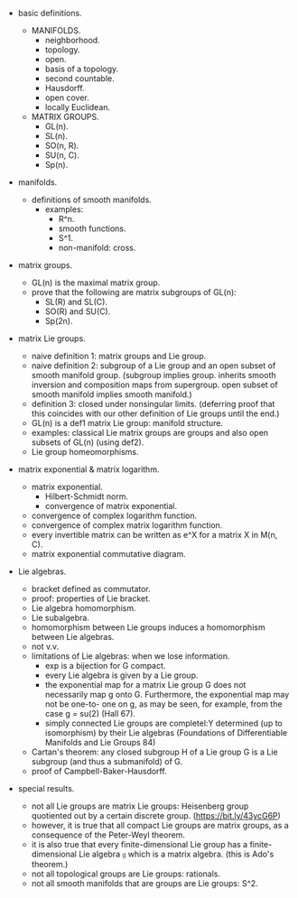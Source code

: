 - basic definitions.
  - MANIFOLDS.
    - neighborhood.
    - topology.
    - open.
    - basis of a topology.
    - second countable.
    - Hausdorff.
    - open cover.
    - locally Euclidean.
  - MATRIX GROUPS.
    - GL(n).
    - SL(n).
    - SO(n, R).
    - SU(n, C).
    - Sp(n).

- manifolds.
  - definitions of smooth manifolds.
    - examples:
      - R^n.
      - smooth functions.
      - S^1.
      - non-manifold: cross.

- matrix groups.
  - GL(n) is the maximal matrix group.
  - prove that the following are matrix subgroups
    of GL(n):
    - SL(R) and SL(C).
    - SO(R) and SU(C).
    - Sp(2n).

- matrix Lie groups.
  - naive definition 1: matrix groups and Lie group. 
  - naive definition 2: subgroup of a Lie group
    and an open subset of smooth manifold
    group. (subgroup implies group. inherits
    smooth inversion and composition maps from
    supergroup. open subset of smooth manifold
    implies smooth manifold.)
  - definition 3: closed under nonsingular limits.
    (deferring proof that this coincides with our
      other definition of Lie groups until the
      end.)
  - GL(n) is a def1 matrix Lie group: manifold structure.
  - examples: classical Lie matrix groups are
    groups and also open subsets of GL(n) (using def2).
  - Lie group homeomorphisms.


- matrix exponential & matrix logarithm.
  - matrix exponential.
    - Hilbert-Schmidt norm.
    - convergence of matrix exponential.
  - convergence of complex logarithm function.
  - convergence of complex matrix logarithm function.
  - every invertible matrix can be written as e^X
    for a matrix X in M(n, C).
  - matrix exponential commutative diagram.
   
- Lie algebras.
  - bracket defined as commutator.
  - proof: properties of Lie bracket.
  - Lie algebra homomorphism.
  - Lie subalgebra.
  - homomorphism between Lie groups induces a
    homomorphism between Lie algebras.
  - not v.v.
  - limitations of Lie algebras: when we lose
    information.
      - exp is a bijection for G compact.
      - every Lie algebra is given by a Lie group.
      - the exponential map for a matrix Lie group
        G does not necessarily map g onto G.
        Furthermore, the exponential map may not
        be one-to- one on g, as may be seen, for
        example, from the case g = su(2) (Hall
        67).
      - simply connected Lie groups are
        completel:Y determined (up to isomorphism)
        by their Lie algebras (Foundations of
        Differentiable Manifolds and Lie Groups 84)
  - Cartan's theorem: any closed subgroup H of a
    Lie group G is a Lie subgroup (and thus a
    submanifold) of G.
  - proof of Campbell-Baker-Hausdorff.

- special results.
  - not all Lie groups are matrix Lie groups:
    Heisenberg group quotiented out by a certain
    discrete group. (https://bit.ly/43ycG6P)
  - however, it is true that all compact Lie groups
    are matrix groups, as a consequence of the
    Peter-Weyl theorem.
  - it is also true that every finite-dimensional
    Lie group has a finite-dimensional Lie algebra
    𝔤 which is a matrix algebra. (this is Ado's
    theorem.)
  - not all topological groups are Lie groups:
    rationals.
  - not all smooth manifolds that are groups are
    Lie groups: S^2.
